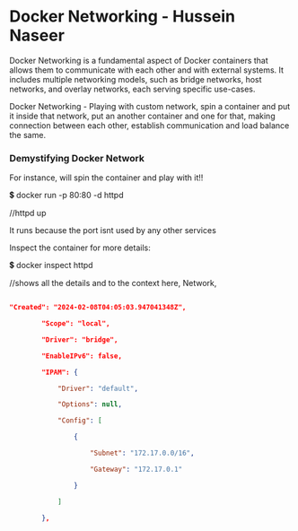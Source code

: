 
# Docker Networking - Hussein Naseer

  

Docker Networking is a fundamental aspect of Docker containers that allows them to communicate with each other and with external systems. It includes multiple networking models, such as bridge networks, host networks, and overlay networks, each serving specific use-cases.

  

Docker Networking - Playing with custom network, spin a container and put it inside that network, put an another container and one for that, making connection between each other, establish communication and load balance the same.

  

### Demystifying Docker Network

  

For instance, will spin the container and play with it!!

  

<aside>

💲 docker run -p 80:80 -d httpd

  

</aside>

  

//httpd up

  

It runs because the port isnt used by any other services

  

Inspect the container for more details:

  

<aside>

💲 docker inspect httpd

  

</aside>

  

//shows all the details and to the context here, Network,

  

```json

"Created": "2024-02-08T04:05:03.947041348Z",

        "Scope": "local",

        "Driver": "bridge",

        "EnableIPv6": false,

        "IPAM": {

            "Driver": "default",

            "Options": null,

            "Config": [

                {

                    "Subnet": "172.17.0.0/16",

                    "Gateway": "172.17.0.1"

                }

            ]

        },

```